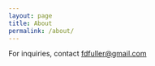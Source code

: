 ```yaml
---
layout: page
title: About
permalink: /about/
---
```



For inquiries, contact fdfuller@gmail.com











